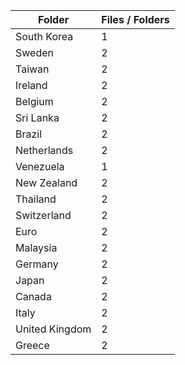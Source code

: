 | Folder         |   Files / Folders |
|----------------|-------------------|
| South Korea    |                 1 |
| Sweden         |                 2 |
| Taiwan         |                 2 |
| Ireland        |                 2 |
| Belgium        |                 2 |
| Sri Lanka      |                 2 |
| Brazil         |                 2 |
| Netherlands    |                 2 |
| Venezuela      |                 1 |
| New Zealand    |                 2 |
| Thailand       |                 2 |
| Switzerland    |                 2 |
| Euro           |                 2 |
| Malaysia       |                 2 |
| Germany        |                 2 |
| Japan          |                 2 |
| Canada         |                 2 |
| Italy          |                 2 |
| United Kingdom |                 2 |
| Greece         |                 2 |